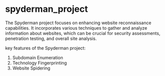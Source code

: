 # spyderman_project
The Spyderman project focuses on enhancing website reconnaissance capabilities. It incorporates various 
techniques to gather and analyze information about websites, which can be crucial for security 
assessments, penetration testing, and overall site analysis.

key features of the Spyderman project:
1. Subdomain Enumeration
2. Technology Fingerprinting
3. Website Spidering
